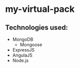 # my-virtual-pack

## Technologies used:

 - MongoDB
   - Mongoose
 - ExpressJS
 - AngulaJS
 - Node.js


